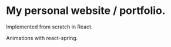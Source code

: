 <h1>My personal website / portfolio.</h1>

Implemented from scratch in React.

Animations with react-spring.
